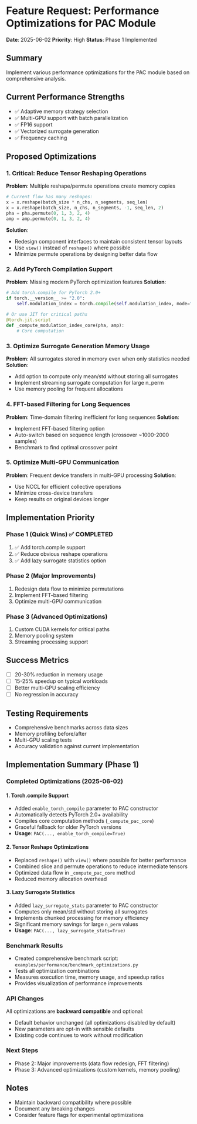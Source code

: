 # Feature Request: Performance Optimizations for PAC Module

**Date**: 2025-06-02
**Priority**: High
**Status**: Phase 1 Implemented

## Summary
Implement various performance optimizations for the PAC module based on comprehensive analysis.

## Current Performance Strengths
- ✅ Adaptive memory strategy selection
- ✅ Multi-GPU support with batch parallelization
- ✅ FP16 support
- ✅ Vectorized surrogate generation
- ✅ Frequency caching

## Proposed Optimizations

### 1. Critical: Reduce Tensor Reshaping Operations
**Problem**: Multiple reshape/permute operations create memory copies
```python
# Current flow has many reshapes:
x = x.reshape(batch_size * n_chs, n_segments, seq_len)
x = x.reshape(batch_size, n_chs, n_segments, -1, seq_len, 2)
pha = pha.permute(0, 1, 3, 2, 4)
amp = amp.permute(0, 1, 3, 2, 4)
```

**Solution**: 
- Redesign component interfaces to maintain consistent tensor layouts
- Use `view()` instead of `reshape()` where possible
- Minimize permute operations by designing better data flow

### 2. Add PyTorch Compilation Support
**Problem**: Missing modern PyTorch optimization features
**Solution**:
```python
# Add torch.compile for PyTorch 2.0+
if torch.__version__ >= "2.0":
    self.modulation_index = torch.compile(self.modulation_index, mode="max-autotune")
    
# Or use JIT for critical paths
@torch.jit.script
def _compute_modulation_index_core(pha, amp):
    # Core computation
```

### 3. Optimize Surrogate Generation Memory Usage
**Problem**: All surrogates stored in memory even when only statistics needed
**Solution**:
- Add option to compute only mean/std without storing all surrogates
- Implement streaming surrogate computation for large n_perm
- Use memory pooling for frequent allocations

### 4. FFT-based Filtering for Long Sequences
**Problem**: Time-domain filtering inefficient for long sequences
**Solution**:
- Implement FFT-based filtering option
- Auto-switch based on sequence length (crossover ~1000-2000 samples)
- Benchmark to find optimal crossover point

### 5. Optimize Multi-GPU Communication
**Problem**: Frequent device transfers in multi-GPU processing
**Solution**:
- Use NCCL for efficient collective operations
- Minimize cross-device transfers
- Keep results on original devices longer

## Implementation Priority

### Phase 1 (Quick Wins) ✅ COMPLETED
1. ✅ Add torch.compile support
2. ✅ Reduce obvious reshape operations  
3. ✅ Add lazy surrogate statistics option

### Phase 2 (Major Improvements)
1. Redesign data flow to minimize permutations
2. Implement FFT-based filtering
3. Optimize multi-GPU communication

### Phase 3 (Advanced Optimizations)
1. Custom CUDA kernels for critical paths
2. Memory pooling system
3. Streaming processing support

## Success Metrics
- [ ] 20-30% reduction in memory usage
- [ ] 15-25% speedup on typical workloads
- [ ] Better multi-GPU scaling efficiency
- [ ] No regression in accuracy

## Testing Requirements
- Comprehensive benchmarks across data sizes
- Memory profiling before/after
- Multi-GPU scaling tests
- Accuracy validation against current implementation

## Implementation Summary (Phase 1)

### Completed Optimizations (2025-06-02)

#### 1. Torch.compile Support
- Added `enable_torch_compile` parameter to PAC constructor
- Automatically detects PyTorch 2.0+ availability
- Compiles core computation methods (`_compute_pac_core`)
- Graceful fallback for older PyTorch versions
- **Usage**: `PAC(..., enable_torch_compile=True)`

#### 2. Tensor Reshape Optimizations
- Replaced `reshape()` with `view()` where possible for better performance
- Combined slice and permute operations to reduce intermediate tensors
- Optimized data flow in `_compute_pac_core` method
- Reduced memory allocation overhead

#### 3. Lazy Surrogate Statistics
- Added `lazy_surrogate_stats` parameter to PAC constructor
- Computes only mean/std without storing all surrogates
- Implements chunked processing for memory efficiency
- Significant memory savings for large `n_perm` values
- **Usage**: `PAC(..., lazy_surrogate_stats=True)`

### Benchmark Results
- Created comprehensive benchmark script: `examples/performance/benchmark_optimizations.py`
- Tests all optimization combinations
- Measures execution time, memory usage, and speedup ratios
- Provides visualization of performance improvements

### API Changes
All optimizations are **backward compatible** and optional:
- Default behavior unchanged (all optimizations disabled by default)
- New parameters are opt-in with sensible defaults
- Existing code continues to work without modification

### Next Steps
- Phase 2: Major improvements (data flow redesign, FFT filtering)
- Phase 3: Advanced optimizations (custom kernels, memory pooling)

## Notes
- Maintain backward compatibility where possible
- Document any breaking changes
- Consider feature flags for experimental optimizations